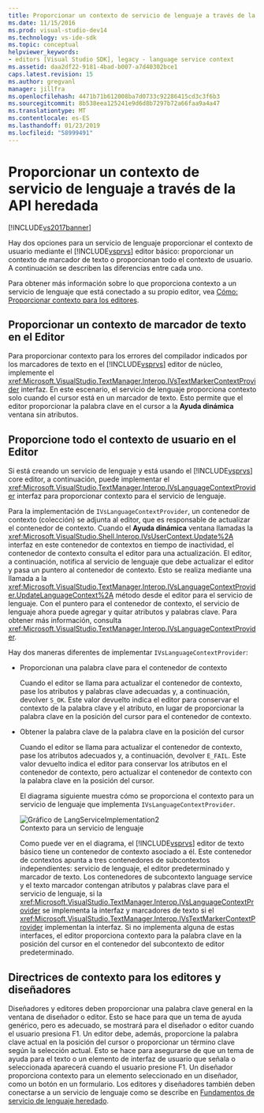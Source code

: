 ```yaml
---
title: Proporcionar un contexto de servicio de lenguaje a través de la API heredada | Microsoft Docs
ms.date: 11/15/2016
ms.prod: visual-studio-dev14
ms.technology: vs-ide-sdk
ms.topic: conceptual
helpviewer_keywords:
- editors [Visual Studio SDK], legacy - language service context
ms.assetid: daa2df22-9181-4bad-b007-a7d40302bce1
caps.latest.revision: 15
ms.author: gregvanl
manager: jillfra
ms.openlocfilehash: 4471b71b612008ba7d0733c92286415cd3c3f6b3
ms.sourcegitcommit: 8b538eea125241e9d6d8b7297b72a66faa9a4a47
ms.translationtype: MT
ms.contentlocale: es-ES
ms.lasthandoff: 01/23/2019
ms.locfileid: "58999491"
---
```

# <a name="providing-a-language-service-context-by-using-the-legacy-api"></a>Proporcionar un contexto de servicio de lenguaje a través de la API heredada
[!INCLUDE[vs2017banner](../includes/vs2017banner.md)]

Hay dos opciones para un servicio de lenguaje proporcionar el contexto de usuario mediante el [!INCLUDE[vsprvs](../includes/vsprvs-md.md)] editor básico: proporcionar un contexto de marcador de texto o proporcionan todo el contexto de usuario. A continuación se describen las diferencias entre cada uno.  
  
 Para obtener más información sobre lo que proporciona contexto a un servicio de lenguaje que está conectado a su propio editor, vea [Cómo: Proporcionar contexto para los editores](../extensibility/how-to-provide-context-for-editors.md).  
  
## <a name="provide-text-marker-context-to-the-editor"></a>Proporcionar un contexto de marcador de texto en el Editor  
 Para proporcionar contexto para los errores del compilador indicados por los marcadores de texto en el [!INCLUDE[vsprvs](../includes/vsprvs-md.md)] editor de núcleo, implemente el <xref:Microsoft.VisualStudio.TextManager.Interop.IVsTextMarkerContextProvider> interfaz. En este escenario, el servicio de lenguaje proporciona contexto solo cuando el cursor está en un marcador de texto. Esto permite que el editor proporcionar la palabra clave en el cursor a la **Ayuda dinámica** ventana sin atributos.  
  
## <a name="provide-all-user-context-to-the-editor"></a>Proporcione todo el contexto de usuario en el Editor  
 Si está creando un servicio de lenguaje y está usando el [!INCLUDE[vsprvs](../includes/vsprvs-md.md)] core editor, a continuación, puede implementar el <xref:Microsoft.VisualStudio.TextManager.Interop.IVsLanguageContextProvider> interfaz para proporcionar contexto para el servicio de lenguaje.  
  
 Para la implementación de `IVsLanguageContextProvider`, un contenedor de contexto (colección) se adjunta al editor, que es responsable de actualizar el contenedor de contexto. Cuando el **Ayuda dinámica** ventana llamadas la <xref:Microsoft.VisualStudio.Shell.Interop.IVsUserContext.Update%2A> interfaz en este contenedor de contextos en tiempo de inactividad, el contenedor de contexto consulta el editor para una actualización. El editor, a continuación, notifica al servicio de lenguaje que debe actualizar el editor y pasa un puntero al contenedor de contexto. Esto se realiza mediante una llamada a la <xref:Microsoft.VisualStudio.TextManager.Interop.IVsLanguageContextProvider.UpdateLanguageContext%2A> método desde el editor para el servicio de lenguaje. Con el puntero para el contenedor de contexto, el servicio de lenguaje ahora puede agregar y quitar atributos y palabras clave. Para obtener más información, consulta <xref:Microsoft.VisualStudio.TextManager.Interop.IVsLanguageContextProvider>.  
  
 Hay dos maneras diferentes de implementar `IVsLanguageContextProvider`:  
  
- Proporcionan una palabra clave para el contenedor de contexto  
  
   Cuando el editor se llama para actualizar el contenedor de contexto, pase los atributos y palabras clave adecuadas y, a continuación, devolver `S_OK`. Este valor devuelto indica el editor para conservar el contexto de la palabra clave y el atributo, en lugar de proporcionar la palabra clave en la posición del cursor para el contenedor de contexto.  
  
- Obtener la palabra clave de la palabra clave en la posición del cursor  
  
   Cuando el editor se llama para actualizar el contenedor de contexto, pase los atributos adecuados y, a continuación, devolver `E_FAIL`. Este valor devuelto indica el editor para conservar los atributos en el contenedor de contexto, pero actualizar el contenedor de contexto con la palabra clave en la posición del cursor.  
  
  El diagrama siguiente muestra cómo se proporciona el contexto para un servicio de lenguaje que implementa `IVsLanguageContextProvider`.  
  
  ![Gráfico de LangServiceImplementation2](../extensibility/media/vslanguageservice2.gif "vsLanguageService2")  
  Contexto para un servicio de lenguaje  
  
  Como puede ver en el diagrama, el [!INCLUDE[vsprvs](../includes/vsprvs-md.md)] editor de texto básico tiene un contenedor de contexto asociado a él. Este contenedor de contextos apunta a tres contenedores de subcontextos independientes: servicio de lenguaje, el editor predeterminado y marcador de texto. Los contenedores de subcontexto language service y el texto marcador contengan atributos y palabras clave para el servicio de lenguaje, si la <xref:Microsoft.VisualStudio.TextManager.Interop.IVsLanguageContextProvider> se implementa la interfaz y marcadores de texto si el <xref:Microsoft.VisualStudio.TextManager.Interop.IVsTextMarkerContextProvider> implementan la interfaz. Si no implementa alguna de estas interfaces, el editor proporciona contexto para la palabra clave en la posición del cursor en el contenedor del subcontexto de editor predeterminado.  
  
## <a name="context-guidelines-for-editors-and-designers"></a>Directrices de contexto para los editores y diseñadores  
 Diseñadores y editores deben proporcionar una palabra clave general en la ventana de diseñador o editor. Esto se hace para que un tema de ayuda genérico, pero es adecuado, se mostrará para el diseñador o editor cuando el usuario presiona F1. Un editor debe, además, proporcione la palabra clave actual en la posición del cursor o proporcionar un término clave según la selección actual. Esto se hace para asegurarse de que un tema de ayuda para el texto o un elemento de interfaz de usuario que señala o seleccionada aparecerá cuando el usuario presione F1. Un diseñador proporciona contexto para un elemento seleccionado en un diseñador, como un botón en un formulario. Los editores y diseñadores también deben conectarse a un servicio de lenguaje como se describe en [Fundamentos de servicio de lenguaje heredado](../extensibility/internals/legacy-language-service-essentials.md).
